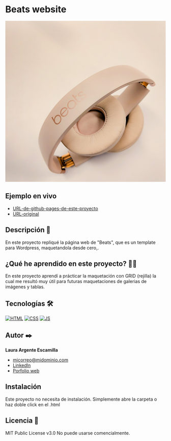  # Beats website
![Imagen del proyecto](https://github.com/lauraargente/Beats-website/blob/main/assests/main-img-1.jpg?raw=true)

## Ejemplo en vivo
- [URL-de-github-pages-de-este-proyecto](https://lauraargente.github.io/Beats-website/)
- [URL-original](https://stockholm70.qodeinteractive.com/)

## Descripción 📑

En este proyecto repliqué la página web de "Beats", que es un template para Wordpress, maquetandola desde cero,.

## ¿Qué he aprendido en este proyecto? 🙇🏻 

En este proyecto aprendí a prácticar la maquetación con GRID (rejilla) la cual me resultó muy útil para futuras maquetaciones de galerias de imágenes y tablas.

## Tecnologías 🛠
<!-- Iconos sacados de: https://github.com/hendrasob/badges/blob/master/README.md y https://github.com/alexandresanlim/Badges4-README.md-Profile -->
[![HTML](https://img.shields.io/badge/HTML5-E34F26?style=for-the-badge&logo=html5&logoColor=white)](https://es.wikipedia.org/wiki/HTML5)
[![CSS](https://img.shields.io/badge/CSS3-1572B6?style=for-the-badge&logo=css3&logoColor=white)](https://es.wikipedia.org/wiki/CSS)
[![JS](https://img.shields.io/badge/JavaScript-F7DF1E?style=for-the-badge&logo=javascript&logoColor=black)](https://es.wikipedia.org/wiki/JavaScript)

## Autor ✒️
**Laura Argente Escamilla**

* [micorreo@midominio.com](argente_2@alumnos.cei.es)
* [LinkedIn](https://www.linkedin.com/in/laura-argente-escamilla-16a18b14b/)
* [Porfolio web](https://lauraargente.com/)

## Instalación 
Este proyecto no necesita de instalación. Simplemente abre la carpeta o haz doble click en el .html
  
## Licencia 📄
MIT Public License v3.0
No puede usarse comencialmente.

